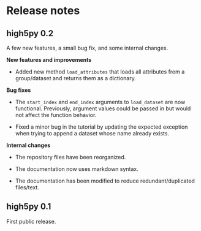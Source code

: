 # Release notes

## high5py 0.2

A few new features, a small bug fix, and some internal changes.

**New features and improvements**

- Added new method `load_attributes` that loads all attributes from a group/dataset and returns them as a dictionary.

**Bug fixes**

- The `start_index` and `end_index` arguments to `load_dataset` are now functional.  Previously, argument values could be passed in but would not affect the function behavior.

- Fixed a minor bug in the tutorial by updating the expected exception when trying to append a dataset whose name already exists.

**Internal changes**

- The repository files have been reorganized.

- The documentation now uses markdown syntax.

- The documentation has been modified to reduce redundant/duplicated files/text.

## high5py 0.1

First public release.
